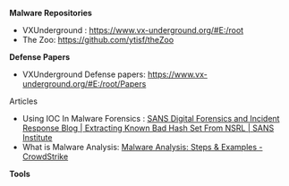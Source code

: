 
**Malware Repositories**

- VXUnderground : https://www.vx-underground.org/#E:/root
- The Zoo: https://github.com/ytisf/theZoo







**Defense Papers**

- VXUnderground Defense papers: https://www.vx-underground.org/#E:/root/Papers


Articles
- Using IOC In Malware Forensics : [SANS Digital Forensics and Incident Response Blog | Extracting Known Bad Hash Set From NSRL | SANS Institute](https://www.sans.org/blog/extracting-known-bad-hash-set-from-nsrl/)
- What is Malware Analysis: [Malware Analysis: Steps & Examples - CrowdStrike](https://www.crowdstrike.com/cybersecurity-101/malware/malware-analysis/)



**Tools**

